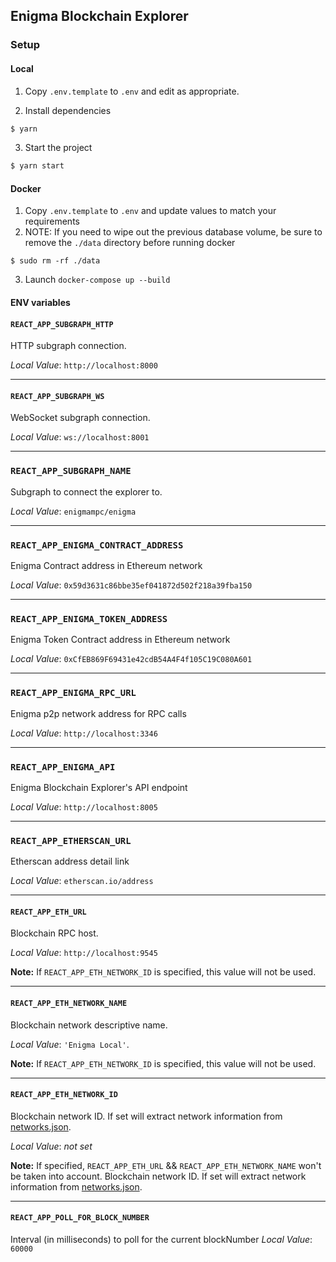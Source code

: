 ## Enigma Blockchain Explorer

### Setup

#### Local

1. Copy `.env.template` to `.env` and edit as appropriate.

2. Install dependencies
```bash
$ yarn
```

3. Start the project
```bash
$ yarn start
```

#### Docker

1. Copy `.env.template` to `.env` and update values to match your requirements
2. NOTE: If you need to wipe out the previous database volume, be sure to remove the `./data` directory before running docker
```shell script
$ sudo rm -rf ./data
```
3. Launch `docker-compose up --build`


#### ENV variables

#### `REACT_APP_SUBGRAPH_HTTP`
HTTP subgraph connection.

_Local Value_: `http://localhost:8000`

---
#### `REACT_APP_SUBGRAPH_WS`
WebSocket subgraph connection.

_Local Value_: `ws://localhost:8001`

---
### `REACT_APP_SUBGRAPH_NAME`
Subgraph to connect the explorer to.

_Local Value_: `enigmampc/enigma`

---
### `REACT_APP_ENIGMA_CONTRACT_ADDRESS`
Enigma Contract address in Ethereum network

_Local Value_: `0x59d3631c86bbe35ef041872d502f218a39fba150`

---
### `REACT_APP_ENIGMA_TOKEN_ADDRESS`
Enigma Token Contract address in Ethereum network

_Local Value_: `0xCfEB869F69431e42cdB54A4F4f105C19C080A601`

---
### `REACT_APP_ENIGMA_RPC_URL`
Enigma p2p network address for RPC calls

_Local Value_: `http://localhost:3346`

---
### `REACT_APP_ENIGMA_API`
Enigma Blockchain Explorer's API endpoint

_Local Value_: `http://localhost:8005`

---
### `REACT_APP_ETHERSCAN_URL`
Etherscan address detail link

_Local Value_: `etherscan.io/address`

---
#### `REACT_APP_ETH_URL`
Blockchain RPC host.

_Local Value_: `http://localhost:9545`

**Note:** If `REACT_APP_ETH_NETWORK_ID` is specified, this value will not be used.

---
#### `REACT_APP_ETH_NETWORK_NAME`
Blockchain network descriptive name.

_Local Value_: `'Enigma Local'`.

**Note:** If `REACT_APP_ETH_NETWORK_ID` is specified, this value will not be used.

---
#### `REACT_APP_ETH_NETWORK_ID`
Blockchain network ID. If set will extract network information from [networks.json](src/utils/networks.json).

_Local Value_: _not set_

**Note:** If specified, `REACT_APP_ETH_URL` && `REACT_APP_ETH_NETWORK_NAME` won't be taken into account.
Blockchain network ID. If set will extract network information from [networks.json](src/utils/networks.json).

---
#### `REACT_APP_POLL_FOR_BLOCK_NUMBER`
Interval (in milliseconds) to poll for the current blockNumber
_Local Value_: `60000`
